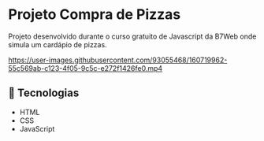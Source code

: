 # Projeto Compra de Pizzas

Projeto desenvolvido durante o curso gratuito de Javascript da B7Web onde simula um cardápio de pizzas.

https://user-images.githubusercontent.com/93055468/160719962-55c569ab-c123-4f05-9c5c-e272f1426fe0.mp4

## 🚀 Tecnologias

- HTML
- CSS
- JavaScript
